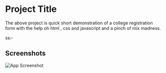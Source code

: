 
# Project Title

The above project is quick short demonstration of a college registration form with the help oh html , css and javascript and a pinch of mix madness.

ss:-



## Screenshots

![App Screenshot](https://i.pinimg.com/originals/bf/83/77/bf83778a30e55f82ceb128a47f95a623.png)

